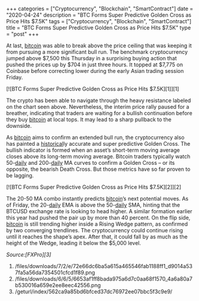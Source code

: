 +++
categories = ["Cryptocurrency", "Blockchain", "SmartContract"]
date = "2020-04-24"
description = "BTC Forms Super Predictive Golden Cross as Price Hits $7.5K"
tags = ["Cryptocurrency", "Blockchain", "SmartContract"]
title = "BTC Forms Super Predictive Golden Cross as Price Hits $7.5K"
type = "post"
+++

At last, [bitcoin](https://www.letsplayfx.com/blog/forex-for-bitcoin/) was able to break above the price ceiling that was
keeping it from pursuing a more significant bull run. The benchmark
cryptocurrency jumped above $7,500 this Thursday in a surprising buying
action that pushed the prices up by $704 in just three hours. It topped
at $7,775 on Coinbase before correcting lower during the early Asian
trading session Friday.

[![BTC Forms Super Predictive Golden Cross as Price Hits $7.5K][1]][1]

The crypto has been able to navigate through the heavy resistance
labeled on the chart seen above. Nevertheless, the interim price rally
paused for a breather, indicating that traders are waiting for a bullish
continuation before they buy [bitcoin](https://www.letsplayfx.com/blog/forex-for-bitcoin/) at local tops. It may lead to a
sharp pullback to the downside.

As [bitcoin](https://www.letsplayfx.com/blog/forex-for-bitcoin/) aims to confirm an extended bull run, the cryptocurrency also
has painted a [historical](https://www.fintechee.com/services/historical-data-for-forex/)ly accurate and super predictive Golden Cross.
The bullish indicator is formed when an asset’s short-term moving
average closes above its long-term moving average. Bitcoin traders
typically watch 50-[daily](https://www.fintecher.org/2020/03/03/forex-trading-daily-strategy/) and 200-[daily](https://www.fintecher.org/2020/03/03/forex-trading-daily-strategy/) MA curves to confirm a Golden
Cross – or its opposite, the bearish Death Cross. But those metrics have
so far proven to be lagging.

[![BTC Forms Super Predictive Golden Cross as Price Hits $7.5K][2]][2]

The 20-50 MA combo instantly predicts [bitcoin](https://www.letsplayfx.com/blog/forex-for-bitcoin/)’s next potential moves. As
of Friday, the 20-[daily](https://www.fintecher.org/2020/03/03/forex-trading-daily-strategy/) EMA is above the 50-[daily](https://www.fintecher.org/2020/03/03/forex-trading-daily-strategy/) SMA, hinting that the
BTCUSD exchange rate is looking to head higher. A similar formation
earlier this year had pushed the pair up by more than 40 percent. On the
flip side, [bitcoin](https://www.letsplayfx.com/blog/forex-for-bitcoin/) is still trending higher inside a Rising Wedge
pattern, as confirmed by two converging trendlines. The cryptocurrency
could continue rising until it reaches the shape’s apex. After that, it
could fall by as much as the height of the Wedge, leading it below the
$5,000 level.

_Source:[FXPro][3]_

   1. /files/downloads/7/2/e/72e66dc6ba5a615a465546fab1188ff1_d9014a537fa5a56da7354501cfcd1f89.png
   2. /files/downloads/6/6/5/6653af1ff8bada975a6d7c0aa68f1570_4a6a80a7b530016a659e2ee8eec42556.png
   3. /geturl/index/562ca9a85bd6bfced37dc76972ee07bbc5f3c9e9/
